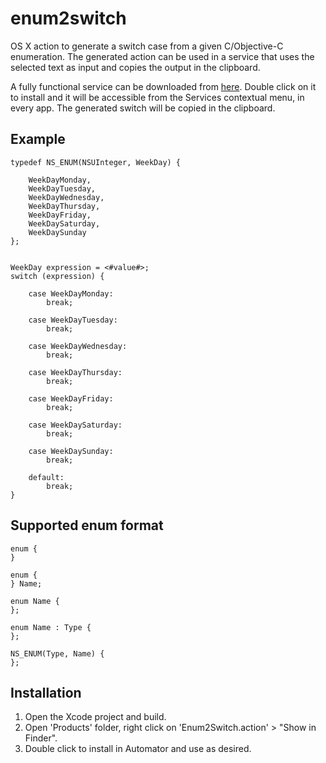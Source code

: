 enum2switch
===========

OS X action to generate a switch case from a given C/Objective-C enumeration. The generated action can be used
in a service that uses the selected text as input and copies the output in the clipboard.

A fully functional service can be downloaded from [here](https://www.dropbox.com/s/m9z0z72n2g5pvmt/Enum2Switch.zip). Double click on it to install and it will be accessible from the Services contextual menu, in every app. The generated switch will be copied in the clipboard.

Example
-------

	typedef NS_ENUM(NSUInteger, WeekDay) {

	    WeekDayMonday, 
	    WeekDayTuesday, 
	    WeekDayWednesday, 
	    WeekDayThursday, 
	    WeekDayFriday, 
	    WeekDaySaturday,
	    WeekDaySunday
	};


	WeekDay expression = <#value#>;
	switch (expression) {

		case WeekDayMonday:
			break;

		case WeekDayTuesday:
			break;

		case WeekDayWednesday:
			break;

		case WeekDayThursday:
			break;

		case WeekDayFriday:
			break;

		case WeekDaySaturday:
			break;

		case WeekDaySunday:
			break;

		default:
			break;
	}

Supported enum format
---------------------

	enum {
	}

	enum {
	} Name;

	enum Name {
	};

	enum Name : Type {
	};

	NS_ENUM(Type, Name) {
	};

Installation
------------

1. Open the Xcode project and build.
2. Open 'Products' folder, right click on 'Enum2Switch.action' > "Show in Finder".
3. Double click to install in Automator and use as desired.
